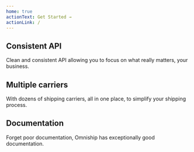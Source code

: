 ```yaml
---
home: true
actionText: Get Started →
actionLink: /
---
```


<div class="features">
    <div class="feature">
        <h2>Consistent API</h2>
        <p>Clean and consistent API allowing you to focus on what really matters, your business.</p>
    </div>
    <div class="feature">
        <h2>Multiple carriers</h2>
        <p>With dozens of shipping carriers, all in one place, to simplify your shipping process.</p>
    </div>
    <div class="feature">
        <h2>Documentation</h2>
        <p>Forget poor documentation, Omniship has exceptionally good documentation.</p>
    </div>
</div>
